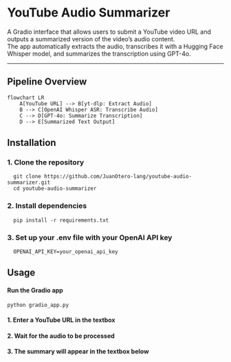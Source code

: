 # YouTube Audio Summarizer

A Gradio interface that allows users to submit a YouTube video URL and outputs a summarized version of the video’s audio content.  
The app automatically extracts the audio, transcribes it with a Hugging Face Whisper model, and summarizes the transcription using GPT-4o.

---

## Pipeline Overview

```mermaid
flowchart LR
    A[YouTube URL] --> B[yt-dlp: Extract Audio]
    B --> C[OpenAI Whisper ASR: Transcribe Audio]
    C --> D[GPT-4o: Summarize Transcription]
    D --> E[Summarized Text Output]

``` 

## Installation 

  ### 1. Clone the repository
      git clone https://github.com/JuanOtero-lang/youtube-audio-summarizer.git
      cd youtube-audio-summarizer

  ### 2. Install dependencies
      pip install -r requirements.txt

  ### 3. Set up your .env file with your OpenAI API key
      OPENAI_API_KEY=your_openai_api_key

## Usage

  #### Run the Gradio app
    python gradio_app.py

  #### 1. Enter a YouTube URL in the textbox
  #### 2. Wait for the audio to be processed
  #### 3. The summary will appear in the textbox below





